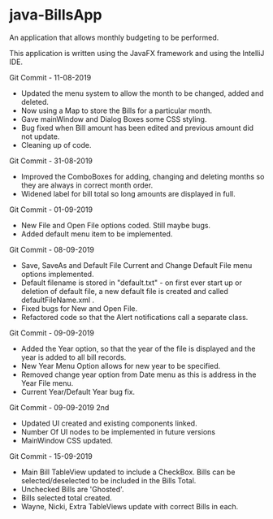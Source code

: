 # java-BillsApp
An application that allows monthly budgeting to be performed.

This application is written using the JavaFX framework and using the IntelliJ IDE.

Git Commit - 11-08-2019
- Updated the menu system to allow the month to be changed, added and deleted.
- Now using a Map to store the Bills for a particular month.
- Gave mainWindow and Dialog Boxes some CSS styling.
- Bug fixed when Bill amount has been edited and previous amount did not update.
- Cleaning up of code.

Git Commit - 31-08-2019
- Improved the ComboBoxes for adding, changing and deleting months so they are always in correct month order.
- Widened label for bill total so long amounts are displayed in full.

Git Commit - 01-09-2019
- New File and Open File options coded. Still maybe bugs.
- Added default menu item to be implemented.

Git Commit - 08-09-2019
- Save, SaveAs and Default File Current and Change Default File menu options implemented.
- Default filename is stored in "default.txt" - on first ever start up or deletion of default file, a new default file
  is created and called defaultFileName.xml .
- Fixed bugs for New and Open File.
- Refactored code so that the Alert notifications call a separate class.

Git Commit - 09-09-2019
- Added the Year option, so that the year of the file is displayed and the year is added to all bill records.
- New Year Menu Option allows for new year to be specified.
- Removed change year option from Date menu as this is address in the Year File menu.
- Current Year/Default Year bug fix.

Git Commit - 09-09-2019 2nd
- Updated UI created and existing components linked.
- Number Of UI nodes to be implemented in future versions
- MainWindow CSS updated.

Git Commit - 15-09-2019
- Main Bill TableView updated to include a CheckBox. Bills can be selected/deselected to be included in the Bills Total.
- Unchecked Bills are 'Ghosted'.
- Bills selected total created.
- Wayne, Nicki, Extra TableViews update with correct Bills in each.